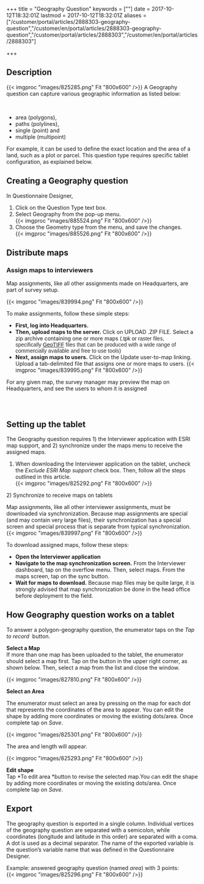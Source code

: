 ﻿+++
title = "Geography Question"
keywords = [""]
date = 2017-10-12T18:32:01Z
lastmod = 2017-10-12T18:32:01Z
aliases = ["/customer/portal/articles/2888303-geography-question","/customer/en/portal/articles/2888303-geography-question","/customer/portal/articles/2888303","/customer/en/portal/articles/2888303"]

+++

Description 
------------

{{< imgproc "images/825285.png" Fit "800x600" />}} A Geography question can capture various
geographic information as listed below:  
  
 

-   area (polygons),
-   paths (polylines),
-   single (point) and
-   multiple (multipoint)

For example, it can be used to define the exact location and the area of
a land, such as a plot or parcel. This question type requires specific
tablet configuration, as explained below. 

 Creating a Geography question
------------------------------

In Questionnaire Designer, 

1.  Click on the Question Type text box.
2.  Select Geography from the pop-up menu.  
    {{< imgproc "images/885524.png" Fit "800x600" />}}
3.  Choose the Geometry type from the menu, and save the changes.   
    {{< imgproc "images/885526.png" Fit "800x600" />}}

Distribute maps
---------------

### Assign maps to interviewers

Map assignments, like all other assignments made on Headquarters, are
part of survey setup.  
  
{{< imgproc "images/839994.png" Fit "800x600" />}}

To make assignments, follow these simple steps:

-   **First, log into Headquarters.**
-   **Then, upload maps to the server.** Click on UPLOAD .ZIP FILE.
    Select a zip archive containing one or more maps (<span
    style="font-family:arial,helvetica,sans-serif;">.tpk or<span
    style="color: rgb(42, 42, 42); font-size: 14px;"> raster files,
    specifically [GeoTIFF](https://en.wikipedia.org/wiki/GeoTIFF) files
    that can be produced with a wide range of commercially available and
    free to use tools)</span></span>
-   **Next, assign maps to users.** Click on the Update user-to-map
    linking. Upload a tab-delimited file that assigns one or more maps
    to users. {{< imgproc "images/839995.png" Fit "800x600" />}}

For any given map, the survey manager may preview the map on
Headquarters, and see the users to whom it is assigned

###  

Setting up the tablet
---------------------

The Geography question requires 1) the Interviewer application with ESRI
map support, and 2) synchronize under the maps menu to receive the
assigned maps. 

1) When downloading the Interviewer application on the tablet, uncheck
the *Exclude ESRI Map support* check box. Then, follow all the steps
outlined in this article.   
{{< imgproc "images/825292.png" Fit "800x600" />}}  
  
2) Synchronize to receive maps on tablets

Map assignments, like all other interviewer assignments, must be
downloaded via synchronization. Because map assignments are special (and
may contain very large files), their synchronization has a special
screen and special process that is separate from typical
synchronization.  
{{< imgproc "images/839997.png" Fit "800x600" />}}

To download assigned maps, follow these steps:

-   **Open the Interviewer application**
-   **Navigate to the map synchronization screen.** From the Interviewer
    dashboard, tap on the overflow menu. Then, select maps. From the
    maps screen, tap on the sync button.
-   **Wait for maps to download.** Because map files may be quite large,
    it is strongly advised that map synchronization be done in the head
    office before deployment to the field.

How Geography question works on a tablet 
-----------------------------------------

To answer a polygon-geography question, the enumerator taps on the *Tap
to record*  button.   
  
**Select a Map**  
If more than one map has been uploaded to the tablet, the enumerator
should select a map first. Tap on the button in the upper right corner,
as shown below. Then, select a map from the list and close the
window.   
  
{{< imgproc "images/827810.png" Fit "800x600" />}}  
  
**Select an Area**  
  
The enumerator must select an area by pressing on the map for each dot
that represents the coordinates of the area to appear. You can edit the
shape by adding more coordinates or moving the existing dots/area. Once
complete tap on *Save*.  
  
{{< imgproc "images/825301.png" Fit "800x600" />}}  
  
The area and length will appear.    
  
{{< imgproc "images/825293.png" Fit "800x600" />}}  
  
**Edit shape**  
Tap *To edit area *button to revise the selected map.You can edit the
shape by adding more coordinates or moving the existing dots/area. Once
complete tap on *Save*.

Export 
-------

The geography question is exported in a single column. Individual
vertices of the geography question are separated with a semicolon, while
coordinates (longitude and latitude in this order) are separated with a
coma. A dot is used as a decimal separator. The name of the exported
variable is the question’s variable name that was defined in the
Questionnaire Designer.   
  
Example: answered geography question (named *area*) with 3 points:  
{{< imgproc "images/825296.png" Fit "800x600" />}}
